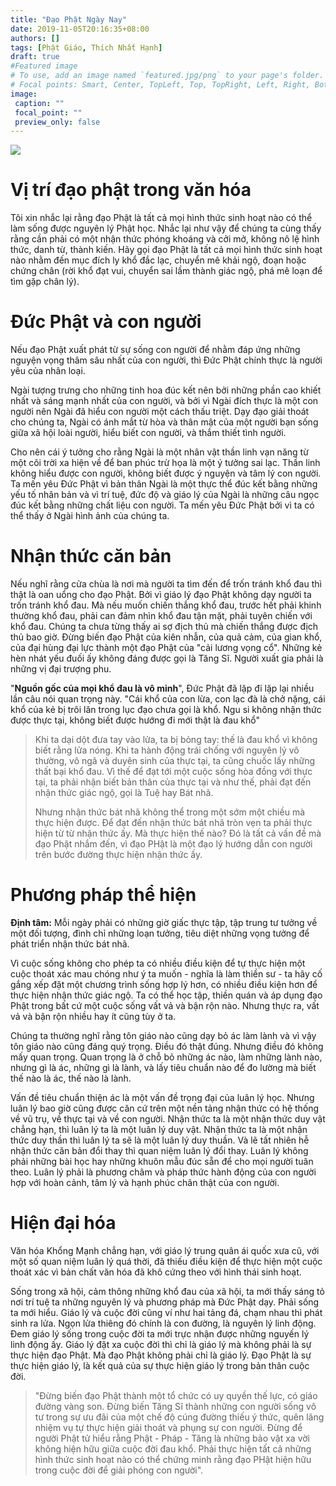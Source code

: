 ```yaml
---
title: "Đạo Phật Ngày Nay"
date: 2019-11-05T20:16:35+08:00
authors: []
tags: [Phật Giáo, Thích Nhất Hạnh]
draft: true
#Featured image
# To use, add an image named `featured.jpg/png` to your page's folder.
# Focal points: Smart, Center, TopLeft, Top, TopRight, Left, Right, BottomLeft, Bottom, BottomRight.
image:
 caption: ""
 focal_point: ""
 preview_only: false
---
```

![](/img/daophatngaynay.jpg)
# Vị trí đạo phật trong văn hóa
Tôi xin nhắc lại rằng đạo Phật là tất cả mọi hình thức sinh hoạt nào có thể làm sống được nguyên lý Phật học. Nhắc lại như vậy để chúng ta cùng thấy rằng cần phải có một nhận thức phóng khoáng và cởi mở, không nô lệ hình thức, danh từ, thành kiến. Hãy gọi đạo Phật là tất cả mọi hình thức sinh hoạt nào nhằm đến mục đích ly khổ đắc lạc, chuyển mê khải ngộ, đoạn hoặc chứng chân (rời khổ đạt vui, chuyển sai lầm thành giác ngộ, phá mê loạn để tìm gặp chân lý).

# Đức Phật và con người

Nếu đạo Phật xuất phát từ sự sống con người để nhằm đáp ứng những nguyện vọng thâm sâu nhất của con người, thì Đức Phật chính thực là người yêu của nhân loại.

Ngài tượng trưng cho những tinh hoa đúc kết nên bởi những phần cao khiết nhất và sáng mạnh nhất của con người, và bởi vì Ngài đích thực là một con người nên Ngài đã hiểu con người một cách thấu triệt. Dạy đạo giải thoát cho chúng ta, Ngài có ánh mắt từ hòa và thân mật của một người bạn sống giữa xã hội loài người, hiểu biết con người, và thắm thiết tình người.

Cho nên cái ý tưởng cho rằng Ngài là một nhân vật thần linh vạn năng từ một cõi trời xa hiện về để ban phúc trừ họa là một ý tưởng sai lạc. Thần linh không hiểu được con người, không biết được ý nguyện và tâm lý con người. Ta mến yêu Đức Phật vì bản thân Ngài là một thực thể đúc kết bằng những yếu tố nhân bản và vì trí tuệ, đức độ và giáo lý của Ngài là những câu ngọc đúc kết bằng những chất liệu con người. Ta mến yêu Đức Phật bởi vì ta có thể thấy ở Ngài hình ảnh của chúng ta.

# Nhận thức căn bản
Nếu nghĩ rằng cửa chùa là nơi mà người ta tìm đến để trốn tránh khổ đau thì thật là oan uổng cho đạo Phật. Bởi vì giáo lý đạo Phật không dạy người ta trốn tránh khổ đau. Mà nếu muốn chiến thắng khổ đau, trước hết phải khinh thường khổ đau, phải can đảm nhìn khổ đau tận mặt, phải tuyên chiến với khổ đau. Chúng ta chưa từng thấy ai sợ địch thủ mà chiến thắng được địch thủ bao giờ. Đừng biến đạo Phật của kiên nhẫn, của quả cảm, của gian khổ, của đại hùng đại lực thành một đạo Phật của "cải lương vọng cổ". Những kẻ hèn nhát yếu đuối ấy không đáng được gọi là Tăng Sĩ. Người xuất gia phải là những vị đại trượng phu.

"**Nguồn gốc của mọi khổ đau là vô minh**", Đức Phật đã lặp đi lặp lại nhiều lần câu nói quan trọng này. "Cái khổ của con lừa, con lạc đà là chở nặng, cái khổ của kẻ bị trôi lăn trong lục đạo chưa gọi là khổ. Ngu si không nhận thức được thực tại, không biết được hướng đi mới thật là đau khổ"

> Khi ta dại dột đưa tay vào lửa, ta bị bỏng tay: thế là đau khổ vì không biết rằng lửa nóng. Khi ta hành động trái chống với nguyên lý vô thường, vô ngã và duyên sinh của thực tại, ta cũng chuốc lấy những thất bại khổ đau. Vì thế để đạt tới một cuộc sống hòa đồng với thực tại, ta phải nhận biết bản thân của thực tại và như thế, phải đạt đến nhận thức giác ngộ, gọi là Tuệ hay Bát nhã.
>
> Nhưng nhận thức bát nhã không thể trong một sớm một chiều mà thực hiện được. Để đạt đến nhận thức bát nhã tròn vẹn ta phải thực hiện từ từ nhận thức ấy. Mà thực hiện thế nào? Đó là tất cả vấn đề mà đạo Phật nhắm đến, vì đạo PHật là một đạo lý hướng dẫn con người trên bước đường thực hiện nhận thức ấy.

# Phương pháp thể hiện


**Định tâm:** Mỗi ngày phải có những giờ giấc thực tập, tập trung tư tưởng về một đối tượng, đình chỉ những loạn tưởng, tiêu diệt những vọng tưởng để phát triển nhận thức bát nhã.

Vì cuộc sống không cho phép ta có nhiều điều kiện để tự thực hiện một cuộc thoát xác mau chóng như ý ta muốn - nghĩa là làm thiền sư - ta hãy cố gắng xếp đặt một chương trình sống hợp lý hơn, có nhiều điều kiện hơn để thực hiện nhận thức giác ngộ. Ta có thể học tập, thiền quán và áp dụng đạo Phật trong bất cứ một cuộc sống vất vả và bận rộn nào. Nhưng thực ra, vất vả và bận rộn nhiều hay ít cũng tùy ở ta.

Chúng ta thường nghĩ rằng tôn giáo nào cũng dạy bỏ ác làm lành và vì vậy tôn giáo nào cũng đáng quý trọng. Điều đó thật đúng. Nhưng điều đó không mấy quan trọng. Quan trọng là ở chỗ bỏ những ác nào, làm những lành nào, nhưng gì là ác, những gì là lành, và lấy tiêu chuẩn nào để đo lường mà biết thế nào là ác, thế nào là lành.

Vấn đề tiêu chuẩn thiện ác là một vấn đề trọng đại của luân lý học. Nhưng luân lý bao giờ cũng được căn cứ trên một nền tảng nhận thức có hệ thống về vũ trụ, về thực tại và về con người. Nhận thức ta là một nhận thức duy vật chẳng hạn, thì luân lý ta là một luân lý duy vật. Nhận thức ta là một nhận thức duy thần thì luân lý ta sẽ là một luân lý duy thuần. Và lẽ tất nhiên hễ nhận thức căn bản đổi thay thì quan niệm luân lý đổi thay. Luân lý không phải những bài học hay những khuôn mẫu đúc sẵn để cho mọi người tuân theo. Luân lý phải là phương châm và pháp thức hành động của con người hợp với hoàn cảnh, tâm lý và hạnh phúc chân thật của con người.

# Hiện đại hóa

Văn hóa Khổng Mạnh chẳng hạn, với giáo lý trung quân ái quốc xưa cũ, với một số quan niệm luân lý quá thời, đã thiếu điều kiện để thực hiện một cuộc thoát xác vì bản chất văn hóa đã khô cứng theo với hình thái sinh hoạt.

Sống trong xã hội, cảm thông những khổ đau của xã hội, ta mới thấy sáng tỏ nơi trí tuệ ta những nguyên lý và phương pháp mà Đức Phật dạy. Phải sống ta mới hiểu. Giáo lý và cuộc đời cũng ví như hai tảng đá, chạm nhau thì phát sinh ra lửa. Ngọn lửa thiêng đó chính là con đường, là nguyên lý linh động. Đem giáo lý sống trong cuộc đời ta mới trực nhận được những nguyến lý linh động ấy. Giáo lý đặt xa cuộc đời thì chỉ là giáo lý mà không phải là sự thực hiện đạo Phật. Mà đạo Phật không phải chỉ là giáo lý. Đạo Phật là sự thực hiện giáo lý, là kết quả của sự thực hiện giáo lý trong bản thân cuộc đời.

> "Đừng biến đạo Phật thành một tổ chức có uy quyền thế lực, có giáo đường vàng son. Đừng biến Tăng Sĩ thành những con người sống vô tư trong sự ưu đãi của một chế độ cúng đường thiếu ý thức, quên lãng nhiệm vụ tự thực hiện giải thoát và phụng sự con người. Đừng để người Phật tử hiểu rằng Phật - Pháp - Tăng là những bảo vật xa vời không hiện hữu giữa cuộc đời đau khổ. Phải thực hiện tất cả những hình thức sinh hoạt nào có thể chứng minh rằng đạo PHật hiện hữu trong cuộc đời để giải phóng con người".
